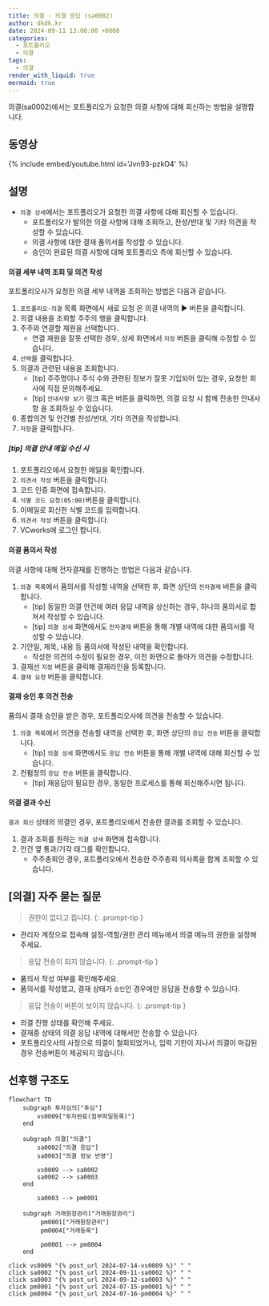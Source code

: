 ```yaml
---
title: 의결 - 의결 응답 (sa0002)
author: dkdk.kr
date: 2024-09-11 13:00:00 +0800
categories:
  - 포트폴리오
  - 의결
tags:
  - 의결
render_with_liquid: true
mermaid: true
---
```


의결(sa0002)에서는 포트폴리오가 요청한 의결 사항에 대해 회신하는 방법을 설명합니다.

## 동영상

{% include embed/youtube.html id='Jvn93-pzkO4' %}

## 설명
- `의결 상세`에서는 포트폴리오가 요청한 의결 사항에 대해 회신할 수 있습니다.
	- 포트폴리오가 발의한 의결 사항에 대해 조회하고, 찬성/반대 및 기타 의견을 작성할 수 있습니다.
	- 의결 사항에 대한 결재 품의서를 작성할 수 있습니다.
	- 승인이 완료된 의결 사항에 대해 포트폴리오 측에 회신할 수 있습니다.

#### 의결 세부 내역 조회 및 의견 작성
포트폴리오사가 요청한 의결 세부 내역을 조회하는 방법은 다음과 같습니다.

1. `포트폴리오-의결` 목록 화면에서 새로 요청 온 의결 내역의 ▶ 버튼을 클릭합니다.
2. 의결 내용을 조회할 주주의 행을 클릭합니다.
3. 주주와 연결할 재원을 선택합니다.
	- 연결 재원을 잘못 선택한 경우, 상세 화면에서 `지정` 버튼을 클릭해 수정할 수 있습니다.
4. `선택`을 클릭합니다.
5. 의결과 관련된 내용을 조회합니다.
	- [tip] 주주명이나 주식 수와 관련된 정보가 잘못 기입되어 있는 경우, 요청한 회사에 직접 문의해주세요.
	- [tip] `안내사항 보기` 링크 혹은 버튼을 클릭하면, 의결 요청 시 함께 전송한 안내사항 을 조회하실 수 있습니다.
6. 종합의견 및 안건별 찬성/반대, 기타 의견을 작성합니다.
7. `저장`을 클릭합니다.

##### [tip] 의결 안내 메일 수신 시
1. 포트폴리오에서 요청한 메일을 확인합니다.
2. `의견서 작성` 버튼을 클릭합니다.
3. 코드 인증 화면에 접속합니다.
4. `식별 코드 요청(05:00)`버튼을 클릭합니다.
5. 이메일로 회신한 식별 코드를 입력합니다.
6. `의견서 작성` 버튼을 클릭합니다.
7. VCworks에 로그인 합니다.

#### 의결 품의서 작성
의결 사항에 대해 전자결재를 진행하는 방법은 다음과 같습니다.

1. `의결 목록`에서 품의서를 작성할 내역을 선택한 후, 화면 상단의 `전자결재` 버튼을 클릭합니다.
	- [tip] 동일한 의결 안건에 여러 응답 내역을 상신하는 경우, 하나의 품의서로 합쳐서 작성할 수 있습니다.
	- [tip] `의결 상세` 화면에서도 `전자결재` 버튼을 통해 개별 내역에 대한 품의서를 작성할 수 있습니다.
2. 기안일, 제목, 내용 등 품의서에 작성된 내역을 확인합니다.
	- 작성한 의견의 수정이 필요한 경우, 이전 화면으로 돌아가 의견을 수정합니다.
3. 결재선 `지정` 버튼을 클릭해 결재라인을 등록합니다.
4. `결재 요청` 버튼을 클릭합니다.

#### 결재 승인 후 의견 전송
품의서 결재 승인을 받은 경우, 포트폴리오사에 의견을 전송할 수 있습니다.

1. `의결 목록`에서 의견을 전송할 내역을 선택한 후, 화면 상단의 `응답 전송` 버튼을 클릭합니다.
	- [tip] `의결 상세` 화면에서도 `응답 전송` 버튼을 통해 개별 내역에 대해 회신할 수 있습니다.
2. 컨펌창의 `응답 전송` 버튼을 클릭합니다.
	- [tip] 재응답이 필요한 경우, 동일한 프로세스를 통해 회신해주시면 됩니다.

#### 의결 결과 수신
`결과 회신` 상태의 의결인 경우, 포트폴리오에서 전송한 결과를 조회할 수 있습니다.

1. 결과 조회를 원하는 `의결 상세` 화면에 접속합니다.
2. 안건 옆 통과/기각 태그를 확인합니다.
	- 주주총회인 경우, 포트폴리오에서 전송한 주주총회 의사록을 함께 조회할 수 있습니다.

## [의결] 자주 묻는 질문

> 권한이 없다고 뜹니다.
{: .prompt-tip }
- 관리자 계정으로 접속해 설정-역할/권한 관리 메뉴에서 의결 메뉴의 권한을 설정해주세요.

> 응답 전송이 되지 않습니다.
{: .prompt-tip }
- 품의서 작성 여부를 확인해주세요.
- 품의서를 작성했고, 결재 상태가 `승인`인 경우에만 응답을 전송할 수 있습니다.

> 응답 전송이 버튼이 보이지 않습니다.
{: .prompt-tip }
- 의결 진행 상태를 확인해 주세요.
- 결재중 상태의 의결 응답 내역에 대해서만 전송할 수 있습니다.
- 포트폴리오사의 사정으로 의결이 철회되었거나, 입력 기한이 지나서 의결이 마감된 경우 전송버튼이 제공되지 않습니다.

## 선후행 구조도

```mermaid
flowchart TD
    subgraph 투자심의["투심"]
        vs0009["투자완료(첨부파일등록)"]
    end

    subgraph 의결["의결"]
        sa0002["의결 응답"]
        sa0003["의결 정보 반영"]

        vs0009 --> sa0002
        sa0002 --> sa0003
    end

        sa0003 --> pm0001

    subgraph 거래원장관리["거래원장관리"]
         pm0001["거래원장관리"]
		 pm0004["거래등록"]

         pm0001 --> pm0004
    end

click vs0009 "{% post_url 2024-07-14-vs0009 %}" " "
click sa0002 "{% post_url 2024-09-11-sa0002 %}" " "
click sa0003 "{% post_url 2024-09-12-sa0003 %}" " "
click pm0001 "{% post_url 2024-07-15-pm0001 %}" " "
click pm0004 "{% post_url 2024-07-16-pm0004 %}" " "



```